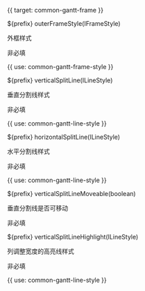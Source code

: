 {{ target: common-gantt-frame }}


${prefix} outerFrameStyle(IFrameStyle)

外框样式

非必填

{{ use: common-gantt-frame-style }}

${prefix} verticalSplitLine(ILineStyle)

垂直分割线样式

非必填

{{ use: common-gantt-line-style }}

${prefix} horizontalSplitLine(ILineStyle)

水平分割线样式

非必填

{{ use: common-gantt-line-style }}

${prefix} verticalSplitLineMoveable(boolean)

垂直分割线是否可移动

非必填

${prefix} verticalSplitLineHighlight(ILineStyle)

列调整宽度的高亮线样式

非必填

{{ use: common-gantt-line-style }}